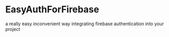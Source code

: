 # EasyAuthForFirebase
a really easy inconvenient way integrating firebase authentication into your project
